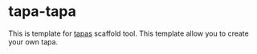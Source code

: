 # tapa-tapa

This is template for [tapas](https://github.com/tapas-scaffold-tool/tapas) scaffold tool.
This template allow you to create your own tapa.
